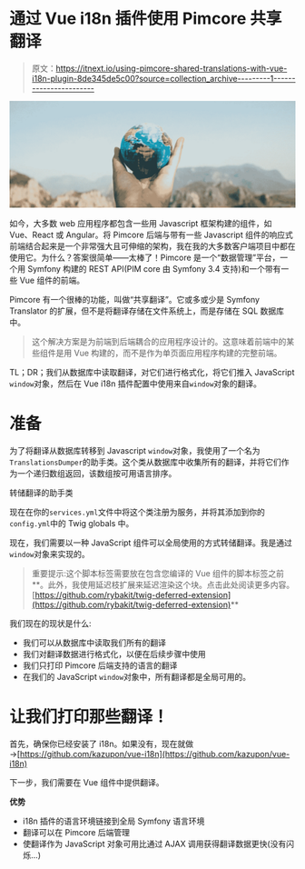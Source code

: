 # 通过 Vue i18n 插件使用 Pimcore 共享翻译

> 原文：<https://itnext.io/using-pimcore-shared-translations-with-vue-i18n-plugin-8de345de5c00?source=collection_archive---------1----------------------->

![](img/c2538e667c79462ffb21cfee95bd556b.png)

如今，大多数 web 应用程序都包含一些用 Javascript 框架构建的组件，如 Vue、React 或 Angular。将 Pimcore 后端与带有一些 Javascript 组件的响应式前端结合起来是一个非常强大且可伸缩的架构，我在我的大多数客户端项目中都在使用它。为什么？答案很简单——太棒了！Pimcore 是一个“数据管理”平台，一个用 Symfony 构建的 REST API(PIM core 由 Symfony 3.4 支持)和一个带有一些 Vue 组件的前端。

Pimcore 有一个很棒的功能，叫做“共享翻译”。它或多或少是 Symfony Translator 的扩展，但不是将翻译存储在文件系统上，而是存储在 SQL 数据库中。

> 这个解决方案是为前端到后端耦合的应用程序设计的。这意味着前端中的某些组件是用 Vue 构建的，而不是作为单页面应用程序构建的完整前端。

TL；DR；我们从数据库中读取翻译，对它们进行格式化，将它们推入 JavaScript `window`对象，然后在 Vue i18n 插件配置中使用来自`window`对象的翻译。

# 准备

为了将翻译从数据库转移到 Javascript `window`对象，我使用了一个名为`TranslationsDumper`的助手类。这个类从数据库中收集所有的翻译，并将它们作为一个递归数组返回，该数组按可用语言排序。

转储翻译的助手类

现在在你的`services.yml`文件中将这个类注册为服务，并将其添加到你的`config.yml`中的 Twig globals 中。

现在，我们需要以一种 JavaScript 组件可以全局使用的方式转储翻译。我是通过`window`对象来实现的。

> 重要提示:这个脚本标签需要放在包含您编译的 Vue 组件的脚本标签之前**。此外，我使用延迟枝扩展来延迟渲染这个块。点击此处阅读更多内容。[https://github.com/rybakit/twig-deferred-extension](https://github.com/rybakit/twig-deferred-extension)**

我们现在的现状是什么:

*   我们可以从数据库中读取我们所有的翻译
*   我们对翻译数据进行格式化，以便在后续步骤中使用
*   我们只打印 Pimcore 后端支持的语言的翻译
*   在我们的 JavaScript `window`对象中，所有翻译都是全局可用的。

# 让我们打印那些翻译！

首先，确保你已经安装了 i18n。如果没有，现在就做→[https://github.com/kazupon/vue-i18n](https://github.com/kazupon/vue-i18n)

下一步，我们需要在 Vue 组件中提供翻译。

**优势**

*   i18n 插件的语言环境链接到全局 Symfony 语言环境
*   翻译可以在 Pimcore 后端管理
*   使翻译作为 JavaScript 对象可用比通过 AJAX 调用获得翻译数据更快(没有闪烁…)